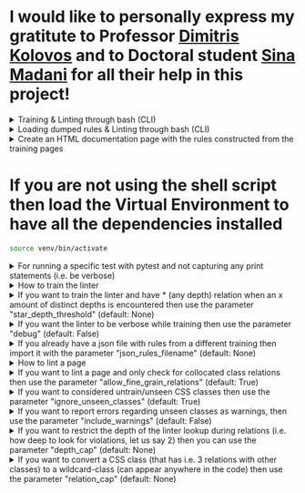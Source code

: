 # I would like to personally express my gratitute to Professor <a href="https://www.cs.york.ac.uk/people/dkolovos" target="_blank"><u><b>Dimitris Kolovos</b></u></a> and to Doctoral student <a href="https://smadani.github.io/" target="_blank"><u><b>Sina Madani</b></u></a> for all their help in this project!
<details>
<summary><a>Training & Linting through bash (CLI)</a></summary>

```bash
sh cli.sh -t <training_directory> -l <lint_page> -r <relations_dump_file> -c <depth_cap> -d <html_file_to_save_documentation>
```
</details>

<details>
<summary><a>Loading dumped rules & Linting through bash (CLI)</a></summary>

```bash
sh cli.sh -l <lint_page> -r <relations_dump_file>
```
# Example
```bash
sh cli.sh -l 'scenarios/scenario_12/coreui-free-bootstrap-admin-template-3-next/src/index.html' -r 'exported_rules_files/rules.json'
```
</details>

<details>
<summary><a>Create an HTML documentation page with the rules constructed from the training pages</a></summary>

<a href="http://htmlpreview.github.io/?https://github.com/irineos1995/ULint/blob/master/documentation.html" target="_blank">Click here for a demo</a>

```bash
sh cli.sh -r <relations_dump_file> -d <html_file_to_save_documentation>
OR
sh cli.sh -t <training_directory>> -d <html_file_to_save_documentation>
```

# Example
```bash
sh cli.sh -r 'exported_rules_files/rules.json' -d 'documentation.html'
```
</details>

# If you are not using the shell script then load the Virtual Environment to have all the dependencies installed
```bash 
source venv/bin/activate
```

<details>
<summary><a>For running a specific test with pytest and not capturing any print statements (i.e. be verbose)</a></summary>

```bash
pytest -s test_all_scenarios.py::TestScenario22::test_shuffled_stuff
```
</details>

<details>
<summary><a>How to train the linter</a></summary>

```python 
from main import RuleComposer
rule_composer_class = RuleComposer(threshold=1, 
                                   train_set='path/to/training/directory')
```
</details>

<details>
<summary><a>If you want to train the linter and have * (any depth) relation when an x amount of distinct depths is encountered then use the parameter "star_depth_threshold" (default: None)</a></summary>

```python 
from main import RuleComposer
rule_composer_class = RuleComposer(threshold=1, 
                                   train_set='path/to/training/directory',
                                   star_depth_threshold=None)
```
</details>

<details>
<summary><a>If you want the linter to be verbose while training then use the parameter "debug" (default: False)</a></summary>

```python 
from main import RuleComposer
rule_composer_class = RuleComposer(threshold=1, 
                                   train_set='path/to/training/directory',
                                   star_depth_threshold=None,
                                   debug=True)
```
</details>

<details>
<summary><a>If you already have a json file with rules from a different training then import it with the parameter "json_rules_filename" (default: None)</a></summary>

```python 
from main import RuleComposer
rule_composer_class = RuleComposer(threshold=1, 
                                   train_set='path/to/training/directory',
                                   star_depth_threshold=None,
                                   debug=True,
                                   json_rules_filename=None)
```
</details>

<details>
<summary><a>How to lint a page</a></summary>

```python 
from main import RuleComposer
rule_composer_class = RuleComposer(threshold=1, 
                                   train_set='path/to/training/directory',
                                   star_depth_threshold=None,
                                   debug=True,
                                   json_rules_filename=None)
rule_composer_class.compare_test_page(test_page='path/to/test/page')
rule_composer_class.print_parent_level_errors()
```
</details>

<details>
<summary><a>If you want to lint a page and only check for collocated class relations then use the parameter "allow_fine_grain_relations" (default: True)</a></summary>

```python 
from main import RuleComposer
rule_composer_class = RuleComposer(threshold=1, 
                                   train_set='path/to/training/directory',
                                   star_depth_threshold=None,
                                   debug=True,
                                   json_rules_filename=None)

rule_composer_class.compare_test_page(test_page='path/to/test/page',
                                      allow_fine_grain_relations=False)
rule_composer_class.print_parent_level_errors()
```
</details>

<details>
<summary><a>If you want to considered untrain/unseen CSS classes then use the parameter "ignore_unseen_classes" (default: True)</a></summary>

```python 
from main import RuleComposer
rule_composer_class = RuleComposer(threshold=1, 
                                   train_set='path/to/training/directory',
                                   star_depth_threshold=None,
                                   debug=True,
                                   json_rules_filename=None)

rule_composer_class.compare_test_page(test_page='path/to/test/page',
                                      allow_fine_grain_relations=False,
                                      ignore_unseen_classes=False)
rule_composer_class.print_parent_level_errors()
```
</details>

<details>
<summary><a>If you want to report errors regarding unseen classes as warnings, then use the parameter "include_warnings" (default: False)</a></summary>

```python 
from main import RuleComposer
rule_composer_class = RuleComposer(threshold=1, 
                                   train_set='path/to/training/directory',
                                   star_depth_threshold=None,
                                   debug=True,
                                   json_rules_filename=None)

rule_composer_class.compare_test_page(test_page='path/to/test/page',
                                      allow_fine_grain_relations=False,
                                      ignore_unseen_classes=True,
                                      include_warnings=True)
rule_composer_class.print_parent_level_errors()
```
</details>

<details>
<summary><a>If you want to restrict the depth of the linter lookup during relations (i.e. how deep to look for violations, let us say 2) then you can use the parameter "depth_cap" (default: None)</a></summary>

```python 
from main import RuleComposer
rule_composer_class = RuleComposer(threshold=1, 
                                   train_set='path/to/training/directory',
                                   star_depth_threshold=None,
                                   debug=True,
                                   json_rules_filename=None)

rule_composer_class.compare_test_page(test_page='path/to/test/page',
                                      allow_fine_grain_relations=False,
                                      ignore_unseen_classes=True,
                                      include_warnings=True,
                                      depth_cap=2)
rule_composer_class.print_parent_level_errors()
```
</details>

<details>
<summary><a>If you want to convert a CSS class (that has i.e. 3 relations with other classes) to a wildcard-class (can appear anywhere in the code) then use the parameter "relation_cap" (default: None)</a></summary>

```python 
from main import RuleComposer
rule_composer_class = RuleComposer(threshold=1, 
                                   train_set='path/to/training/directory',
                                   star_depth_threshold=None,
                                   debug=True,
                                   json_rules_filename=None)

rule_composer_class.compare_test_page(test_page='path/to/test/page',
                                      allow_fine_grain_relations=False,
                                      ignore_unseen_classes=True,
                                      include_warnings=True,
                                      depth_cap=2,
                                      relation_cap=3)
rule_composer_class.print_parent_level_errors()
```
</details>
<script>
(function() {
  var links = document.getElementsByTagName('a');
  for (var i = 0; i < links.length; i++) {
    if (/^(https?:)?\/\//.test(links[i].getAttribute('href'))) {
      links[i].target = '_blank';
    }
  }
})();
</script>